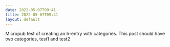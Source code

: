 ```yaml
---
date: 2022-05-07T09:41
title: 2022-05-07T09:41
layout: default
---
```


Micropub test of creating an h-entry with categories. This post should have two categories, test1 and test2